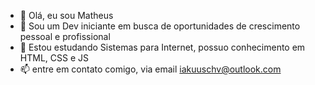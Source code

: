 - 👋 Olá, eu sou Matheus
- 👀 Sou um Dev iniciante em busca de oportunidades de crescimento pessoal e profissional
- 🌱 Estou estudando Sistemas para Internet, possuo conhecimento em HTML, CSS e JS 
- 📫 entre em contato comigo, via email iakuuschv@outlook.com
<!---
Matheusiak/Matheusiak is a ✨ special ✨ repository because its `README.md` (this file) appears on your GitHub profile.
You can click the Preview link to take a look at your changes.
--->
